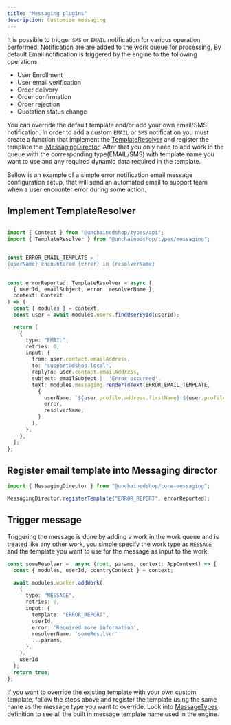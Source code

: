```yaml
---
title: "Messaging plugins"
description: Customize messaging 
---
```


It is possible to trigger `SMS` or `EMAIL` notification for various operation performed. Notification are are added to the work queue for processing, By default Email notification is triggered by the engine to the following operations.
- User Enrollment
- User email verification
- Order delivery
- Order confirmation
- Order rejection
- Quotation status change

You can override the default template and/or add your own email/SMS notification. In order to add a custom `EMAIL` or `SMS` notification you must create a function that implement the [TemplateResolver](https://docs.unchained.shop/types/types/messaging.TemplateResolver.html) and register the template the [IMessagingDirector](https://docs.unchained.shop/types/types/messaging.IMessagingDirector.html). After that you only need to add work in the queue with the corresponding type(EMAIL/SMS) with template name you want to use and any required dynamic data required in the template.

Bellow is an example of a simple error notification email message configuration setup, that will send an automated email to support team when a user encounter error during some action.

## Implement TemplateResolver

```typescript

import { Context } from "@unchainedshop/types/api";
import { TemplateResolver } from "@unchainedshop/types/messaging";


const ERROR_EMAIL_TEMPLATE = `
{userName} encountered {error} in {resolverName}
`

const errorReported: TemplateResolver = async (
  { userId, emailSubject, error, resolverName },
  context: Context
) => {
  const { modules } = context;
  const user = await modules.users.findUserById(userId);  

  return [
    {
      type: "EMAIL",
      retries: 0,
      input: {
        from: user.contact.emailAddress,
        to: "support@dshop.local",
        replyTo: user.contact.emailAddress,
        subject: emailSubject || 'Error occurred',
        text: modules.messaging.renderToText(ERROR_EMAIL_TEMPLATE,
          {
            userName: `${user.profile.address.firstName} ${user.profile.address.lastName}`
            error,
            resolverName,
          }
        ),
      },
    },
  ];
};

```

## Register email template into Messaging director


```typescript
import { MessagingDirector } from "@unchainedshop/core-messaging";

MessagingDirector.registerTemplate("ERROR_REPORT", errorReported);
```

## Trigger message

Triggering the message is done by adding a work in the work queue and is treated like any other work, you simple specify the work type as `MESSAGE` and the template you want to use for the message as input to the work.

```typescript
const someResolver =  async (root, params, context: AppContext) => {
  const { modules, userId, countryContext } = context;

  await modules.worker.addWork(
    {
      type: "MESSAGE",
      retries: 0,
      input: {
        template: "ERROR_REPORT",
        userId,
        error: 'Required more information',
        resolverName: 'someResolver'
        ...params,
      },
    },
    userId
  );
  return true;
};
```

If you want to override the existing template with your own custom template, follow the steps above and register the template using the same name as the message type you want to override. 
Look into [MessageTypes](https://docs.unchained.shop/types/enums/platform.MessageTypes.html) definition to see all the built in message template name used in the engine.